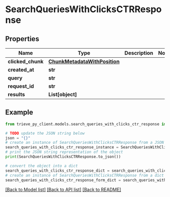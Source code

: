 # SearchQueriesWithClicksCTRResponse


## Properties

Name | Type | Description | Notes
------------ | ------------- | ------------- | -------------
**clicked_chunk** | [**ChunkMetadataWithPosition**](ChunkMetadataWithPosition.md) |  | 
**created_at** | **str** |  | 
**query** | **str** |  | 
**request_id** | **str** |  | 
**results** | **List[object]** |  | 

## Example

```python
from trieve_py_client.models.search_queries_with_clicks_ctr_response import SearchQueriesWithClicksCTRResponse

# TODO update the JSON string below
json = "{}"
# create an instance of SearchQueriesWithClicksCTRResponse from a JSON string
search_queries_with_clicks_ctr_response_instance = SearchQueriesWithClicksCTRResponse.from_json(json)
# print the JSON string representation of the object
print(SearchQueriesWithClicksCTRResponse.to_json())

# convert the object into a dict
search_queries_with_clicks_ctr_response_dict = search_queries_with_clicks_ctr_response_instance.to_dict()
# create an instance of SearchQueriesWithClicksCTRResponse from a dict
search_queries_with_clicks_ctr_response_form_dict = search_queries_with_clicks_ctr_response.from_dict(search_queries_with_clicks_ctr_response_dict)
```
[[Back to Model list]](../README.md#documentation-for-models) [[Back to API list]](../README.md#documentation-for-api-endpoints) [[Back to README]](../README.md)


